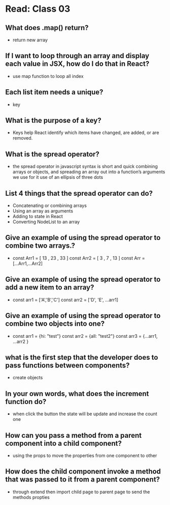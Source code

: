 # Read: Class 03

## What does .map() return?

* return new array

## If I want to loop through an array and display each value in JSX, how do I do that in React?

* use map function to loop all index

## Each list item needs a unique?

* key

## What is the purpose of a key?

* Keys help React identify which items have changed, are added, or are removed.

## What is the spread operator?

* the spread operator in javascript syntax is short and quick combining arrays or objects, and spreading an array out into a function’s arguments we use for it use of an ellipsis of three dots

## List 4 things that the spread operator can do?

* Concatenating or combining arrays
* Using an array as arguments
* Adding to state in React
* Converting NodeList to an array

## Give an example of using the spread operator to combine two arrays.?

* const Arr1 = [ 13 , 23 , 33 ] const Arr2 = [ 3 , 7 , 13 ] const Arr = [...Arr1,...Arr2]

## Give an example of using the spread operator to add a new item to an array?

* const arr1 = ['A','B','C'] const arr2 = ['D', 'E', ...arr1]

## Give an example of using the spread operator to combine two objects into one?

* const arr1 = {hi: "test"} const arr2 = {all: "test2"} const arr3 = {...arr1, ...arr2 }

## what is the first step that the developer does to pass functions between components?

* create objects

## In your own words, what does the increment function do?

* when click the button the state will be update and increase the count one

## How can you pass a method from a parent component into a child component?

* using the props to move the properties from one component to other

## How does the child component invoke a method that was passed to it from a parent component?

* through extend then import child page to parent page to send the methods propties
